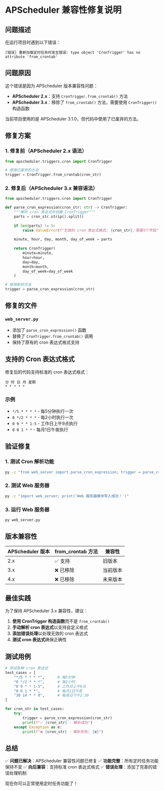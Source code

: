# APScheduler 兼容性修复说明

## 问题描述

在运行项目时遇到以下错误：

```
[错误] 重新加载定时任务时发生错误: type object 'CronTrigger' has no attribute 'from_crontab'
```

## 问题原因

这个错误是因为 APScheduler 版本兼容性问题：

- **APScheduler 2.x**：支持 `CronTrigger.from_crontab()` 方法
- **APScheduler 3.x**：移除了 `from_crontab()` 方法，需要使用 `CronTrigger()` 构造函数

当前项目使用的是 APScheduler 3.1.0，但代码中使用了已废弃的方法。

## 修复方案

### 1. 修复前（APScheduler 2.x 语法）
```python
from apscheduler.triggers.cron import CronTrigger

# 使用已废弃的方法
trigger = CronTrigger.from_crontab(cron_str)
```

### 2. 修复后（APScheduler 3.x 兼容语法）
```python
from apscheduler.triggers.cron import CronTrigger

def parse_cron_expression(cron_str: str) -> CronTrigger:
    """解析 cron 表达式并创建 CronTrigger"""
    parts = cron_str.strip().split()
    
    if len(parts) != 5:
        raise ValueError(f"无效的 cron 表达式格式: {cron_str}，需要5个字段")
    
    minute, hour, day, month, day_of_week = parts
    
    return CronTrigger(
        minute=minute,
        hour=hour,
        day=day,
        month=month,
        day_of_week=day_of_week
    )

# 使用新的方法
trigger = parse_cron_expression(cron_str)
```

## 修复的文件

### `web_server.py`
- 添加了 `parse_cron_expression()` 函数
- 替换了 `CronTrigger.from_crontab()` 调用
- 保持了原有的 cron 表达式格式支持

## 支持的 Cron 表达式格式

修复后的代码支持标准的 cron 表达式格式：

```
分 时 日 月 星期
* * * * *
```

### 示例
- `*/5 * * * *` - 每5分钟执行一次
- `0 */2 * * *` - 每2小时执行一次
- `0 9 * * 1-5` - 工作日上午9点执行
- `0 0 1 * *` - 每月1日午夜执行

## 验证修复

### 1. 测试 Cron 解析功能
```bash
py -c "from web_server import parse_cron_expression; trigger = parse_cron_expression('*/5 * * * *'); print('Cron 解析功能测试成功！')"
```

### 2. 测试 Web 服务器
```bash
py -c "import web_server; print('Web 服务器模块导入成功！')"
```

### 3. 运行 Web 服务器
```bash
py web_server.py
```

## 版本兼容性

| APScheduler 版本 | from_crontab 方法 | 兼容性 |
|------------------|-------------------|--------|
| 2.x | ✅ 支持 | 旧版本 |
| 3.x | ❌ 已移除 | 当前版本 |
| 4.x | ❌ 已移除 | 未来版本 |

## 最佳实践

为了保持 APScheduler 3.x 兼容性，建议：

1. **使用 CronTrigger 构造函数**而不是 `from_crontab()`
2. **手动解析 cron 表达式**以支持自定义格式
3. **添加错误处理**以处理无效的 cron 表达式
4. **测试 cron 表达式**确保正确性

## 测试用例

```python
# 测试各种 cron 表达式
test_cases = [
    "*/5 * * * *",      # 每5分钟
    "0 */2 * * *",      # 每2小时
    "0 9 * * 1-5",      # 工作日上午9点
    "0 0 1 * *",        # 每月1日午夜
    "30 14 * * 0",      # 每周日下午2:30
]

for cron_str in test_cases:
    try:
        trigger = parse_cron_expression(cron_str)
        print(f"✅ {cron_str} - 解析成功")
    except Exception as e:
        print(f"❌ {cron_str} - 解析失败: {e}")
```

## 总结

✅ **问题已解决**：APScheduler 兼容性问题已修复
✅ **功能完整**：所有定时任务功能保持不变
✅ **向后兼容**：支持标准 cron 表达式格式
✅ **错误处理**：添加了完善的错误处理机制

现在你可以正常使用定时任务功能了！
